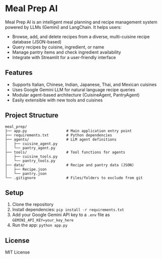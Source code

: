 # Meal Prep AI

Meal Prep AI is an intelligent meal planning and recipe management system powered by LLMs (Gemini) and LangChain. It helps users:

- Browse, add, and delete recipes from a diverse, multi-cuisine recipe database (JSON-based)
- Query recipes by cuisine, ingredient, or name
- Manage pantry items and check ingredient availability
- Integrate with Streamlit for a user-friendly interface

## Features
- Supports Italian, Chinese, Indian, Japanese, Thai, and Mexican cuisines
- Uses Google Gemini LLM for natural language recipe queries
- Modular agent-based architecture (CuisineAgent, PantryAgent)
- Easily extensible with new tools and cuisines

## Project Structure
```
meal_prep/
├── app.py                  # Main application entry point
├── requirements.txt        # Python dependencies
├── agents/                 # LLM agent definitions
│   ├── cuisine_agent.py
│   └── pantry_agent.py
├── tools/                  # Tool functions for agents
│   ├── cuisine_tools.py
│   └── pantry_tools.py
├── data/                   # Recipe and pantry data (JSON)
│   ├── Recipe.json
│   └── pantry.json
└── .gitignore              # Files/folders to exclude from git
```

## Setup
1. Clone the repository
2. Install dependencies: `pip install -r requirements.txt`
3. Add your Google Gemini API key to a `.env` file as `GEMINI_API_KEY=your_key_here`
4. Run the app: `python app.py`

## License
MIT License
